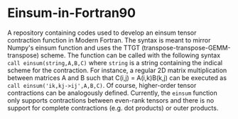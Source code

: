 # Einsum-in-Fortran90
A repository containing codes used to develop an einsum tensor contraction function in Modern Fortran. The syntax is meant to mirror Numpy's einsum function and uses the TTGT (transpose-transpose-GEMM-transpose) scheme. The function can be called with the following syntax
`call einsum(string,A,B,C)` where `string` is a string containing the indical scheme for the contraction. For instance, a regular 2D matrix multiplication between matrices A and B such that C(i,j) = A(i,k)B(k,j) can be executed as `call einsum('ik,kj->ij',A,B,C)`. Of course, higher-order tensor contractions can be analogously defined. Currently, the `einsum` function only supports contractions between even-rank tensors and there is no support for complete contractions (e.g. dot products) or outer products.
